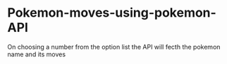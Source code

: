 # Pokemon-moves-using-pokemon-API
On choosing a number from the option list the API will fecth the pokemon name and its moves 

